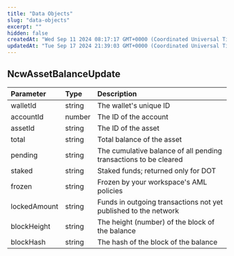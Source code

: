 ```yaml
---
title: "Data Objects"
slug: "data-objects"
excerpt: ""
hidden: false
createdAt: "Wed Sep 11 2024 08:17:17 GMT+0000 (Coordinated Universal Time)"
updatedAt: "Tue Sep 17 2024 21:39:03 GMT+0000 (Coordinated Universal Time)"
---
```

## NcwAssetBalanceUpdate

| Parameter    | Type   | Description                                                      |
| :----------- | :----- | :--------------------------------------------------------------- |
| walletId     | string | The wallet's unique ID                                           |
| accountId    | number | The ID of the account                                            |
| assetId      | string | The ID of the asset                                              |
| total        | string | Total balance of the asset                                       |
| pending      | string | The cumulative balance of all pending transactions to be cleared |
| staked       | string | Staked funds; returned only for DOT                              |
| frozen       | string | Frozen by your workspace's AML policies                          |
| lockedAmount | string | Funds in outgoing transactions not yet published to the network  |
| blockHeight  | string | The height (number) of the block of the balance                  |
| blockHash    | string | The hash of the block of the balance                             |
